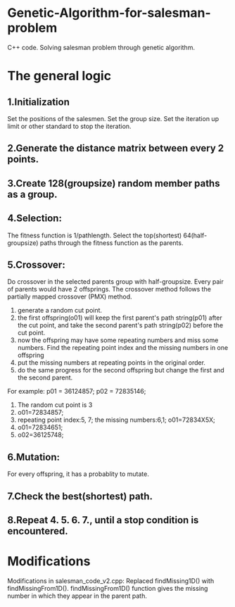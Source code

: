 # Genetic-Algorithm-for-salesman-problem
C++ code. Solving salesman problem through genetic algorithm. 

# The general logic

## 1.Initialization
Set the positions of the salesmen.
Set the group size.
Set the iteration up limit or other standard to stop the iteration.

## 2.Generate the distance matrix between every 2 points.

## 3.Create 128(groupsize) random member paths as a group.

## 4.Selection:
The fitness function is 1/pathlength.
Select the top(shortest) 64(half-groupsize) paths through the fitness function as the parents.

## 5.Crossover:
Do crossover in the selected parents group with half-groupsize.
Every pair of parents would have 2 offsprings.
The crossover method follows the partially mapped crossover (PMX) method.
1) generate a random cut point.
2) the first offspring(o01) will keep the first parent's path string(p01) after the cut point, and take the second parent's path string(p02) before the cut point.
3) now the offspring may have some repeating numbers and miss some numbers. Find the repeating point index and the missing numbers in one offspring
4) put the missing numbers at repeating points in the original order.
5) do the same progress for the second offspring but change the first and the second parent.

For example:
p01 = 36124857;
p02 = 72835146;
1) The random cut point is 3
2) o01=72834857;
3) repeating point index:5, 7; the missing numbers:6,1; o01=72834X5X;
4) o01=72834651;
5) o02=36125748;

## 6.Mutation:
For every offspring, it has a probablity to mutate.

## 7.Check the best(shortest) path.

## 8.Repeat 4. 5. 6. 7., until a stop condition is encountered.


# Modifications
Modifications in salesman_code_v2.cpp:
Replaced findMissing1D() with findMissingFrom1D().
findMissingFrom1D() function gives the missing number in which they appear in the parent path. 
